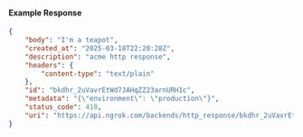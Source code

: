 <!-- Code generated for API Clients. DO NOT EDIT. -->

#### Example Response

```json
{
	"body": "I'm a teapot",
	"created_at": "2025-03-18T22:20:28Z",
	"description": "acme http response",
	"headers": {
		"content-type": "text/plain"
	},
	"id": "bkdhr_2uVavrEtWd7JAHqZZ23arnURH1c",
	"metadata": "{\"environment\": \"production\"}",
	"status_code": 418,
	"uri": "https://api.ngrok.com/backends/http_response/bkdhr_2uVavrEtWd7JAHqZZ23arnURH1c"
}
```
